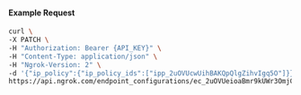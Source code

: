 <!-- Code generated for API Clients. DO NOT EDIT. -->

#### Example Request

```bash
curl \
-X PATCH \
-H "Authorization: Bearer {API_KEY}" \
-H "Content-Type: application/json" \
-H "Ngrok-Version: 2" \
-d '{"ip_policy":{"ip_policy_ids":["ipp_2uOVUcwUihBAKQpQlgZihvIgq5O"]}}' \
https://api.ngrok.com/endpoint_configurations/ec_2uOVUeioaBmr9kUWr3OmjCECugt
```

